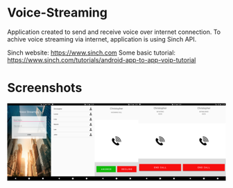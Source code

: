 # Voice-Streaming
Application created to send and receive voice over internet connection.
To achive voice streaming via internet, application is using Sinch API.

Sinch website: https://www.sinch.com
Some basic tutorial: https://www.sinch.com/tutorials/android-app-to-app-voip-tutorial

# Screenshots

![Login Activity](screenshots/merged.png)
